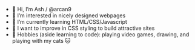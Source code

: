 - 👋 Hi, I’m Ash / @arcan9
- 👀 I’m interested in nicely designed webpages
- 🌱 I’m currently learning HTML/CSS/Javascript
- 🎨 I want to improve in CSS styling to build attractive sites
- 🙌 Hobbies (aside learning to code): playing video games, drawing, and playing with my cats 🐱


<!---
- 💞️ I’m looking to collaborate on ...
- 📫 How to reach me ...
arcan9/arcan9 is a ✨ special ✨ repository because its `README.md` (this file) appears on your GitHub profile.
You can click the Preview link to take a look at your changes.
--->
